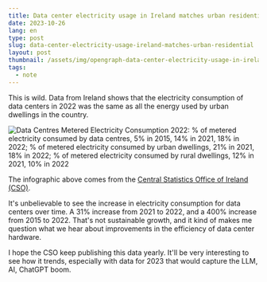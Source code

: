 ```yaml
---
title: Data center electricity usage in Ireland matches urban residential
date: 2023-10-26
lang: en
type: post
slug: data-center-electricity-usage-ireland-matches-urban-residential
layout: post
thumbnail: /assets/img/opengraph-data-center-electricity-usage-in-ireland-matches-urban-residential.png
tags:
  - note
---
```


This is wild. Data from Ireland shows that the electricity consumption of data centers in 2022 was the same as all the energy used by urban dwellings in the country.

![Data Centres Metered Electricity Consumption 2022: % of metered electricity consumed by data centres, 5% in 2015, 14% in 2021, 18% in 2022; % of metered electricity consumed by urban dwellings, 21% in 2021, 18% in 2022; % of metered electricity consumed by rural dwellings, 12% in 2021, 10% in 2022](/assets/img/Data%20Centres%20Electricity%20Consumption%202022.png)

The infographic above comes from the [Central Statistics Office of Ireland (CSO)](https://www.cso.ie/en/releasesandpublications/ep/p-dcmec/datacentresmeteredelectricityconsumption2022/).

It's unbelievable to see the increase in electricity consumption for data centers over time. A 31% increase from 2021 to 2022, and a 400% increase from 2015 to 2022. That's not sustainable growth, and it kind of makes me question what we hear about improvements in the efficiency of data center hardware.

I hope the CSO keep publishing this data yearly. It'll be very interesting to see how it trends, especially with data for 2023 that would capture the LLM, AI, ChatGPT boom.
